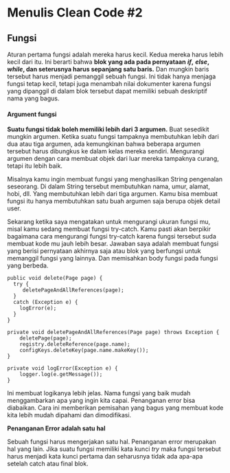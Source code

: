 # Menulis Clean Code \#2

## **Fungsi**

Aturan pertama fungsi adalah mereka harus kecil. Kedua mereka harus lebih kecil dari itu. Ini berarti bahwa **blok yang ada pada pernyataan** _**if**_**,** _**else**_**,** _**while**_**, dan seterusnya harus sepanjang satu baris.** Dan mungkin baris tersebut harus menjadi pemanggil sebuah fungsi. Ini tidak hanya menjaga fungsi tetap kecil, tetapi juga menambah nilai dokumenter karena fungsi yang dipanggil di dalam blok tersebut dapat memiliki sebuah deskriptif nama yang bagus.

#### **Argument fungsi**

**Suatu fungsi tidak boleh memiliki lebih dari 3 argumen.** Buat sesedikit mungkin argumen. Ketika suatu fungsi tampaknya membutuhkan lebih dari dua atau tiga argumen, ada kemungkinan bahwa beberapa argumen tersebut harus dibungkus ke dalam kelas mereka sendiri. Mengurangi argumen dengan cara membuat objek dari luar mereka tampaknya curang, tetapi itu lebih baik.

Misalnya kamu ingin membuat fungsi yang menghasilkan String pengenalan seseorang. Di dalam String tersebut membutuhkan nama, umur, alamat, hobi, dll. Yang membutuhkan lebih dari tiga argumen. Kamu bisa membuat fungsi itu hanya membutuhkan satu buah argumen saja berupa objek detail user.

Sekarang ketika saya mengatakan untuk mengurangi ukuran fungsi mu, misal kamu sedang membuat fungsi try-catch. Kamu pasti akan berpikir bagaimana cara mengurangi fungsi try-catch karena fungsi tersebut suda membuat kode mu jauh lebih besar. Jawaban saya adalah membuat fungsi yang berisi pernyataan akhirnya saja atau blok yang berfungsi untuk memanggil fungsi yang lainnya. Dan memisahkan body fungsi pada fungsi yang berbeda.

```text
public void delete(Page page) { 
  try {
     deletePageAndAllReferences(page);
  }
  catch (Exception e) { 
    logError(e);
  } 
}

private void deletePageAndAllReferences(Page page) throws Exception { 
    deletePage(page);
    registry.deleteReference(page.name); 
    configKeys.deleteKey(page.name.makeKey());
}

private void logError(Exception e) { 
    logger.log(e.getMessage());
}
```

Ini membuat logikanya lebih jelas. Nama fungsi yang baik mudah menggambarkan apa yang ingin kita capai. Penanganan error bisa diabaikan. Cara ini memberikan pemisahan yang bagus yang membuat kode kita lebih mudah dipahami dan dimodifikasi.

**Penanganan Error adalah satu hal**

Sebuah fungsi harus mengerjakan satu hal. Penanganan error merupakan hal yang lain. Jika suatu fungsi memiliki kata kunci _try_ maka fungsi tersebut harus menjadi kata kunci pertama dan seharusnya tidak ada apa-apa setelah catch atau final blok.

